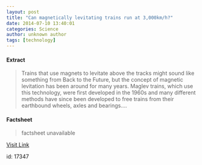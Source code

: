 ```yaml
---
layout: post
title: "Can magnetically levitating trains run at 3,000km/h?"
date: 2014-07-10 13:40:01
categories: Science
author: unknown author
tags: [technology]
---
```



#### Extract
>Trains that use magnets to levitate above the tracks might sound like something from Back to the Future, but the concept of magnetic levitation has been around for many years. Maglev trains, which use this technology, were first developed in the 1960s and many different methods have since been developed to free trains from their earthbound wheels, axles and bearings....

#### Factsheet
>factsheet unavailable

[Visit Link](http://phys.org/news324202716.html)

id:   17347


